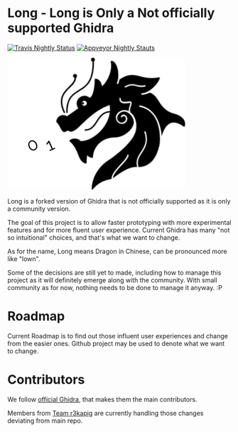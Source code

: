 # Long - Long is Only a Not officially supported Ghidra 

[![Travis Nightly Status](https://travis-ci.com/long-re/Long.svg?branch=nightly-release)](https://travis-ci.com/long-re/Long)
[![Appveyor Nightly Stauts](https://ci.appveyor.com/api/projects/status/90i7rqb914pmd6yh/branch/nightly-release?svg=true)](https://ci.appveyor.com/project/Escapingbug/long/branch/nightly-release)



![Long](GhidraDocs/images/Long.png)


Long is a forked version of Ghidra that is not officially supported as it is only a community version.

The goal of this project is to allow faster prototyping with more experimental features and for more fluent user experience. Current Ghidra has many "not so intuitional" choices, and that's what we want to change.

As for the name, Long means Dragon in Chinese, can be pronounced more like "lown".

Some of the decisions are still yet to made, including how to manage this project as it will definitely emerge along with the community. With small community as for now, nothing needs to be done to manage it anyway. :P

# Roadmap

Current Roadmap is to find out those influent user experiences and change from the easier ones. Github project may be used to denote what we want to change.

# Contributors

We follow [official Ghidra](https://github.com/NationalSecurityAgency/ghidra), that makes them the main contributors.

Members from [Team r3kapig](https://github.com/r3kapig) are currently handling those changes deviating from main repo.
